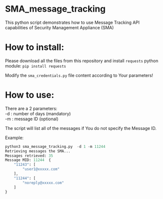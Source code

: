 # SMA_message_tracking

This python script demonstrates how to use  Message Tracking API capabilities of Security Management Appliance (SMA)

# How to install:  

Please download all the files from this repository and install `requests` python module:
`pip install requests`

Modify the `sma_credentials.py` file content according to Your parameters!

# How to use:  

There are a 2 parameters:  
 -d  : number of days (mandatory)  
 -m  : message ID (optional)  
     

The script will list all of the messages if You do not specify the Message ID.  


Example:

```py
python3 sma_message_tracking.py  -d 1 -m 11244
Retrieving messages the SMA...
Messages retrieved: 35
Message MID: 11244  {
    "11243": [
        "user1@xxxxx.com"
    ],
    "11244": [
        "noreply@xxxxx.com"
    ]
}

```
